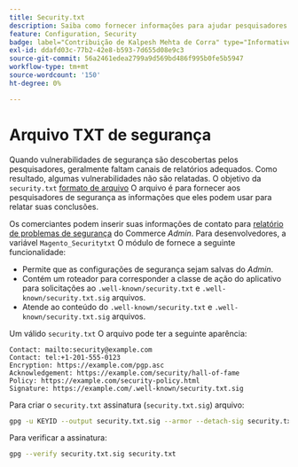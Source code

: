 ```yaml
---
title: Security.txt
description: Saiba como fornecer informações para ajudar pesquisadores de segurança a relatar vulnerabilidades.
feature: Configuration, Security
badge: label="Contribuição de Kalpesh Mehta de Corra" type="Informative" url="https://solutionpartners.adobe.com/s/directory/detail/corra" tooltip="Kalpesh Mehta"
exl-id: ddafd03c-77b2-42e8-b593-7d655d08e9c3
source-git-commit: 56a2461edea2799a9d569bd486f995b0fe5b5947
workflow-type: tm+mt
source-wordcount: '150'
ht-degree: 0%

---
```


# Arquivo TXT de segurança

Quando vulnerabilidades de segurança são descobertas pelos pesquisadores, geralmente faltam canais de relatórios adequados. Como resultado, algumas vulnerabilidades não são relatadas. O objetivo da `security.txt` [formato de arquivo](https://datatracker.ietf.org/doc/html/draft-foudil-securitytxt-09) O arquivo é para fornecer aos pesquisadores de segurança as informações que eles podem usar para relatar suas conclusões.

Os comerciantes podem inserir suas informações de contato para [relatório de problemas de segurança](https://docs.magento.com/user-guide/stores/security-issue-reporting.html) do Commerce _Admin_. Para desenvolvedores, a variável `Magento_Securitytxt` O módulo de fornece a seguinte funcionalidade:

- Permite que as configurações de segurança sejam salvas do _Admin_.
- Contém um roteador para corresponder a classe de ação do aplicativo para solicitações ao `.well-known/security.txt` e `.well-known/security.txt.sig` arquivos.
- Atende ao conteúdo do `.well-known/security.txt` e `.well-known/security.txt.sig` arquivos.

Um válido `security.txt` O arquivo pode ter a seguinte aparência:

```text
Contact: mailto:security@example.com
Contact: tel:+1-201-555-0123
Encryption: https://example.com/pgp.asc
Acknowledgement: https://example.com/security/hall-of-fame
Policy: https://example.com/security-policy.html
Signature: https://example.com/.well-known/security.txt.sig
```

Para criar o `security.txt` assinatura (`security.txt.sig`) arquivo:

```bash
gpg -u KEYID --output security.txt.sig --armor --detach-sig security.txt
```

Para verificar a assinatura:

```bash
gpg --verify security.txt.sig security.txt
```
